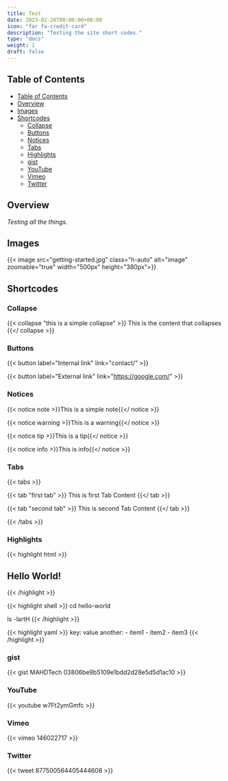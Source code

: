 ```yaml
---
title: Test
date: 2023-02-26T00:00:00+00:00
icon: "far fa-credit-card"
description: "Testing the site short codes."
type: "docs"
weight: 1
draft: false
---
```


## Table of Contents

<!-- TOC -->

- [Table of Contents](#table-of-contents)
- [Overview](#overview)
- [Images](#images)
- [Shortcodes](#shortcodes)
  - [Collapse](#collapse)
  - [Buttons](#buttons)
  - [Notices](#notices)
  - [Tabs](#tabs)
  - [Highlights](#highlights)
  - [gist](#gist)
  - [YouTube](#youtube)
  - [Vimeo](#vimeo)
  - [Twitter](#twitter)

<!-- /TOC -->

## Overview

_Testing all the things._

## Images

{{< image src="getting-started.jpg" class="h-auto" alt="image" zoomable="true" width="500px" height="380px">}}

## Shortcodes

### Collapse

{{< collapse "this is a simple collapse" >}}
This is the content that collapses
{{</ collapse >}}

### Buttons

<!-- internal link -->

{{< button label="Internal link" link="contact/" >}}

<!-- external link -->

{{< button label="External link" link="https://google.com/" >}}

### Notices

{{< notice note >}}This is a simple note{{</ notice >}}

{{< notice warning >}}This is a warning{{</ notice >}}

{{< notice tip >}}This is a tip{{</ notice >}}

{{< notice info >}}This is info{{</ notice >}}

### Tabs

{{< tabs >}}

{{< tab "first tab" >}}
This is first Tab Content
{{</ tab >}}

{{< tab "second tab" >}}
This is second Tab Content
{{</ tab >}}

{{< /tabs >}}

### Highlights

{{< highlight html >}}

<section class="section">
  <div class="container">
    <h1>Hello World!</h1>
  </div>
</section>
{{< /highlight >}}

{{< highlight shell >}}
cd hello-world

ls -lartH
{{< /highlight >}}

{{< highlight yaml >}}
key: value
another: - item1 - item2 - item3
{{< /highlight >}}

### gist

{{< gist MAHDTech 03806be9b5109e1bdd2d28e5d5d1ac10 >}}

### YouTube

{{< youtube w7Ft2ymGmfc >}}

### Vimeo

{{< vimeo 146022717 >}}

### Twitter

{{< tweet 877500564405444608 >}}

